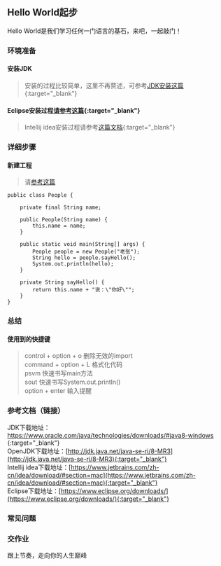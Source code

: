 ## Hello World起步

Hello World是我们学习任何一门语言的基石，来吧，一起敲门！  

### 环境准备    
#### 安装JDK  
> 安装的过程比较简单，这里不再赘述，可参考[JDK安装这篇](https://www.cnblogs.com/zll-wyf/p/15095664.html){:target="_blank"}  
#### Eclipse安装过程[请参考这篇](https://www.cnblogs.com/caijiaming/p/10837083.html){:target="_blank"}   
> Intellij idea安装过程请参考[这篇文档](https://blog.csdn.net/weixin_43184774/article/details/100578786){:target="_blank"}    

### 详细步骤  
#### 新建工程  
> 请[参考这篇](url)  

```  
public class People {

    private final String name;

    public People(String name) {
        this.name = name;
    }

    public static void main(String[] args) {
        People people = new People("老张");
        String hello = people.sayHello();
        System.out.println(hello);
    }

    private String sayHello() {
        return this.name + "说：\"你好\"";
    }
}  
```   

### 总结  
#### 使用到的快捷键  
> control + option + o 删除无效的import   
command + option + L 格式化代码  
psvm 快速书写main方法  
sout 快速书写System.out.println()  
option + enter 输入提醒  



### 参考文档（链接）  
JDK下载地址：[https://www.oracle.com/java/technologies/downloads/#java8-windows ](https://www.oracle.com/java/technologies/downloads/#java8-windows){:target="_blank"}  
OpenJDK下载地址：[http://jdk.java.net/java-se-ri/8-MR3](http://jdk.java.net/java-se-ri/8-MR3){:target="_blank"}    
Intellij idea下载地址：[https://www.jetbrains.com/zh-cn/idea/download/#section=mac](https://www.jetbrains.com/zh-cn/idea/download/#section=mac){:target="_blank"}    
Eclipse下载地址：[https://www.eclipse.org/downloads/](https://www.eclipse.org/downloads/){:target="_blank"}     

### 常见问题  
### 交作业  
跟上节奏，走向你的人生巅峰 
